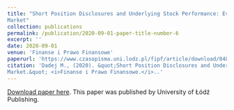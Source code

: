 ```yaml
---
title: "Short Position Disclosures and Underlying Stock Performance: Evidence from Polish Stock
Market"
collection: publications
permalink: /publication/2020-09-01-paper-title-number-6
excerpt: ''
date: 2020-09-01
venue: 'Finanse i Prawo Finansowe'
paperurl: 'https://www.czasopisma.uni.lodz.pl/fipf/article/download/8488/8353'
citation: 'Dadej M., (2020). &quot;Short Position Disclosures and Underlying Stock Performance: Evidence from Polish Stock
Market.&quot; <i>Finanse i Prawo Finansowe.</i>..'
---
```


[Download paper here](https://www.czasopisma.uni.lodz.pl/fipf/article/download/8488/8353). This paper was published by University of Łódź Publishing. 
